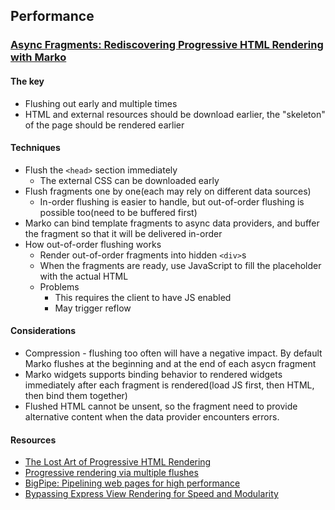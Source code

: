 ## Performance

### [Async Fragments: Rediscovering Progressive HTML Rendering with Marko](http://www.ebaytechblog.com/2014/12/08/async-fragments-rediscovering-progressive-html-rendering-with-marko/)

#### The key

* Flushing out early and multiple times
* HTML and external resources should be download earlier, the "skeleton" of the page should be rendered earlier


#### Techniques

* Flush the `<head>` section immediately
  * The external CSS can be downloaded early
* Flush fragments one by one(each may rely on different data sources)
  * In-order flushing is easier to handle, but out-of-order flushing is possible too(need to be buffered first)
* Marko can bind template fragments to async data providers, and buffer the fragment so that it will be delivered in-order
* How out-of-order flushing works
  * Render out-of-order fragments into hidden `<div>`s
  * When the fragments are ready, use JavaScript to fill the placeholder with the actual HTML
  * Problems
    * This requires the client to have JS enabled
    * May trigger reflow

#### Considerations

* Compression - flushing too often will have a negative impact. By default Marko flushes at the beginning and at the end of each asycn fragment
* Marko widgets supports binding behavior to rendered widgets immediately after each fragment is rendered(load JS first, then HTML, then bind them together)
* Flushed HTML cannot be unsent, so the fragment need to provide alternative content when the data provider encounters errors.


#### Resources

* [The Lost Art of Progressive HTML Rendering](http://blog.codinghorror.com/the-lost-art-of-progressive-html-rendering/)
* [Progressive rendering via multiple flushes](http://www.phpied.com/progressive-rendering-via-multiple-flushes/)
* [BigPipe: Pipelining web pages for high performance](https://www.facebook.com/notes/facebook-engineering/bigpipe-pipelining-web-pages-for-high-performance/389414033919)
* [Bypassing Express View Rendering for Speed and Modularity](https://strongloop.com/strongblog/bypassing-express-view-rendering-for-speed-and-modularity/)